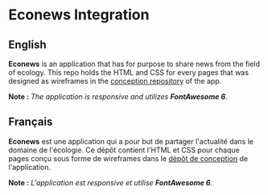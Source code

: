 # Econews Integration

## English

**Econews** is an application that has for purpose to share news from the field of ecology.
This repo holds the HTML and CSS for every pages that was designed as wireframes in the [conception repository](https://github.com/Theo-Beaudouin/econews-conception) of the app.

**Note :** *The application is responsive and utilizes **FontAwesome 6**.*

## Français

**Econews** est une application qui a pour but de partager l'actualité dans le domaine de l'écologie.
Ce dépôt contient l'HTML et CSS pour chaque pages conçu sous forme de wireframes dans le [dépôt de conception](https://github.com/Theo-Beaudouin/econews-conception) de l'application.

**Note :** *L'application est responsive et utilise **FontAwesome 6**.*
